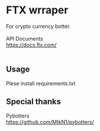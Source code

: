 # FTX wrraper
For crypto currency botter.
<br>
<br>
API Documents<br>
https://docs.ftx.com/
<br>
<br>
## Usage
Plese install requirements.txt
<br>

## Special thanks
Pybotters
<br>
https://github.com/MtkN1/pybotters/
